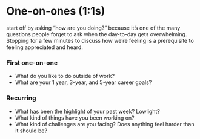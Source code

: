 
# One-on-ones (1:1s)
start off by asking “how are you doing?” because it’s one of the many questions people forget to ask when the day-to-day gets overwhelming. Stopping for a few minutes to discuss how we’re feeling is a prerequisite to feeling appreciated and heard.

### First one-on-one
- What do you like to do outside of work?
- What are your 1 year, 3-year, and 5-year career goals?

### Recurring
- What has been the highlight of your past week? Lowlight?
- What kind of things have you been working on?
- What kind of challenges are you facing? Does anything feel harder than it should be?